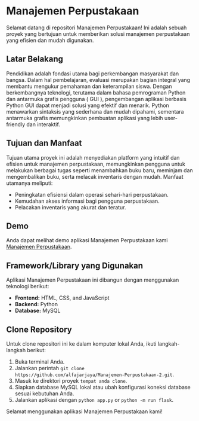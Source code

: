 # Manajemen Perpustakaan

Selamat datang di repositori Manajemen Perpustakaan! Ini adalah sebuah proyek yang bertujuan untuk memberikan solusi manajemen perpustakaan yang efisien dan mudah digunakan.

## Latar Belakang

Pendidikan adalah fondasi utama bagi perkembangan masyarakat dan bangsa. Dalam hal pembelajaran, evaluasi merupakan bagian integral yang membantu mengukur pemahaman dan keterampilan siswa. Dengan berkembangnya teknologi, terutama dalam bahasa pemrograman Python dan antarmuka grafis pengguna ( GUI ), pengembangan aplikasi berbasis Python GUI dapat menjadi solusi yang efektif dan menarik. Python menawarkan sintaksis yang sederhana dan mudah dipahami, sementara antarmuka grafis memungkinkan pembuatan aplikasi yang lebih user-friendly dan interaktif.

## Tujuan dan Manfaat

Tujuan utama proyek ini adalah menyediakan platform yang intuitif dan efisien untuk manajemen perpustakaan, memungkinkan pengguna untuk melakukan berbagai tugas seperti menambahkan buku baru, meminjam dan mengembalikan buku, serta melacak inventaris dengan mudah. Manfaat utamanya meliputi:

- Peningkatan efisiensi dalam operasi sehari-hari perpustakaan.
- Kemudahan akses informasi bagi pengguna perpustakaan.
- Pelacakan inventaris yang akurat dan teratur.

## Demo

Anda dapat melihat demo aplikasi Manajemen Perpustakaan kami [Manajemen Perpustakaan](https://s.id/manajemen-perpustakaan).

## Framework/Library yang Digunakan

Aplikasi Manajemen Perpustakaan ini dibangun dengan menggunakan teknologi berikut:

- **Frontend:** HTML, CSS, and JavaScript
- **Backend:** Python
- **Database:** MySQL

## Clone Repository

Untuk clone repositori ini ke dalam komputer lokal Anda, ikuti langkah-langkah berikut:

1. Buka terminal Anda.
2. Jalankan perintah `git clone https://github.com/alfajarjaya/Manajemen-Perpustakaan-2.git`.
3. Masuk ke direktori proyek `tempat anda clone`.
4. Siapkan database MySQL lokal atau ubah konfigurasi koneksi database sesuai kebutuhan Anda.
6. Jalankan aplikasi dengan `python app.py` or `python -m run flask`.

Selamat menggunakan aplikasi Manajemen Perpustakaan kami!